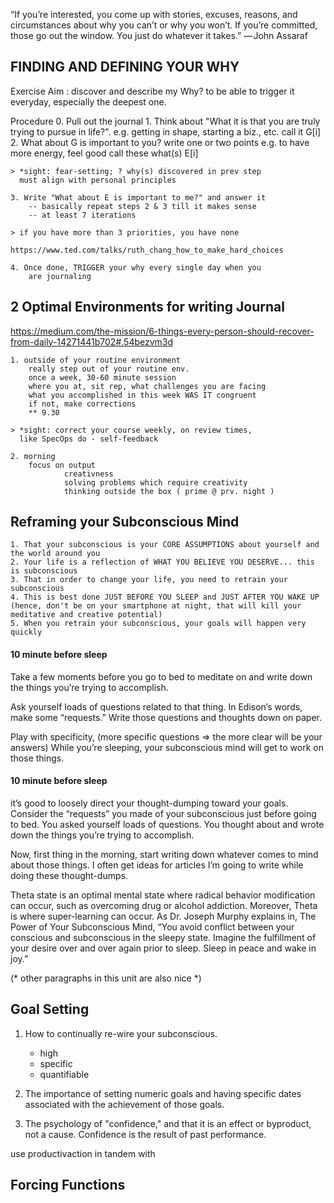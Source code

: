 “If you’re interested, you come up with stories, excuses, reasons, and circumstances about why you can’t or why you won’t. If you’re committed, those go out the window. You just do whatever it takes.”
	— John Assaraf

## FINDING AND DEFINING YOUR WHY

Exercise Aim : discover and describe my Why? to be able to trigger it everyday, especially the deepest one.

Procedure
	0. Pull out the journal
	1. Think about "What it is that you are truly trying to
		pursue in life?".
		e.g. getting in shape, starting a biz., etc.
		call it G[i]
	2. What about G is important to you?
		write one or two points
		e.g. to have more energy, feel good
		call these what(s) E[i]

	> *sight: fear-setting; ? why(s) discovered in prev step
	  must align with personal principles
	
	3. Write "What about E is important to me?" and answer it
		-- basically repeat steps 2 & 3 till it makes sense
		-- at least 7 iterations
	
	> if you have more than 3 priorities, you have none

	https://www.ted.com/talks/ruth_chang_how_to_make_hard_choices

	4. Once done, TRIGGER your why every single day when you
		are journaling

## 2 Optimal Environments for writing Journal

https://medium.com/the-mission/6-things-every-person-should-recover-from-daily-14271441b702#.54bezvm3d

	1. outside of your routine environment
		really step out of your routine env.
		once a week, 30-60 minute session
		where you at, sit rep, what challenges you are facing
		what you accomplished in this week WAS IT congruent
		if not, make corrections
		** 9.30
	
	> *sight: correct your course weekly, on review times,
	  like SpecOps do - self-feedback

	2. morning
		focus on output
				creativness
				solving problems which require creativity
				thinking outside the box ( prime @ prv. night )

## Reframing your Subconscious Mind

	1. That your subconscious is your CORE ASSUMPTIONS about yourself and the world around you
	2. Your life is a reflection of WHAT YOU BELIEVE YOU DESERVE... this is subconscious
	3. That in order to change your life, you need to retrain your subconscious
	4. This is best done JUST BEFORE YOU SLEEP and JUST AFTER YOU WAKE UP (hence, don't be on your smartphone at night, that will kill your meditative and creative potential)
	5. When you retrain your subconscious, your goals will happen very quickly

#### 10 minute before sleep

Take a few moments before you go to bed to meditate on and write down the things you’re trying to accomplish.

Ask yourself loads of questions related to that thing. In Edison’s words, make some “requests.” Write those questions and thoughts down on paper. 

Play with specificity, (more specific questions => the more clear will be your answers) While you’re sleeping, your subconscious mind will get to work on those things. 

#### 10 minute before sleep

it’s good to loosely direct your thought-dumping toward your goals. Consider the “requests” you made of your subconscious just before going to bed. You asked yourself loads of questions. You thought about and wrote down the things you’re trying to accomplish.

Now, first thing in the morning, start writing down whatever comes to mind about those things. I often get ideas for articles I’m going to write while doing these thought-dumps.

Theta state is an optimal mental state where radical behavior modification can occur, such as overcoming drug or alcohol addiction. Moreover, Theta is where super-learning can occur. As Dr. Joseph Murphy explains in, The Power of Your Subconscious Mind, “You avoid conflict between your conscious and subconscious in the sleepy state. Imagine the fulfillment of your desire over and over again prior to sleep. Sleep in peace and wake in joy.”

(* other paragraphs in this unit are also nice *)


## Goal Setting

1. How to continually re-wire your subconscious.
    * high
    * specific
    * quantifiable

2. The importance of setting numeric goals and having specific dates associated with the achievement of those goals.

3. The psychology of "confidence," and that it is an effect or byproduct, not a cause. Confidence is the result of past performance. 

use productivaction in tandem with 

## Forcing Functions




